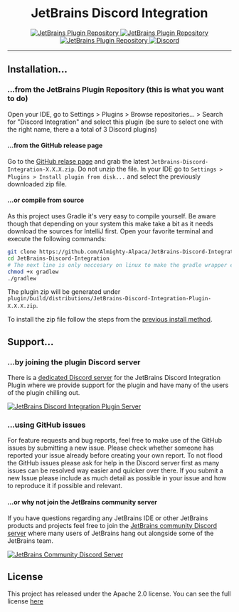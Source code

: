 <h1 align="center">JetBrains Discord Integration</h1>
<p align="center">
  <a href="https://plugins.jetbrains.com/plugin/10233">
    <img src="https://img.shields.io/jetbrains/plugin/v/10233.svg?style=flat-square&label=Current+Version&colorA=606060&colorB=3CB110" alt="JetBrains Plugin Repository">
  </a>
  <a href="https://plugins.jetbrains.com/plugin/10233">
    <img src="https://img.shields.io/jetbrains/plugin/d/10233.svg?style=flat-square&label=Downloads&colorA=606060&colorB=3CB110" alt="JetBrains Plugin Repository">
  </a>
  <a href="https://github.com/Almighty-Alpaca/JetBrains-Discord-Integration/blob/master/LICENSE.md">
    <img src="https://img.shields.io/badge/License-Apache--2.0-FFC133.svg?style=flat-square&colorA=606060" alt="JetBrains Plugin Repository">
  </a>
  <a href="https://discord.gg/SvuyuMP">
    <img src="https://img.shields.io/discord/464395429392678912.svg?logo=discord&logoColor=FFFFFF&style=flat-square&label=Discord&colorA=606060&colorB=7289DA" alt="Discord">
  </a>
</p>

----

## Installation...

### ...from the JetBrains Plugin Repository (this is what you want to do)

Open your IDE, go to Settings > Plugins > Browse repositories... > Search for "Discord Integration" and select this plugin (be sure to select one with the right name, there a a total of 3 Discord plugins)

#### ...from the GitHub release page
Go to the [GitHub relase page](/releases/latest) and grab the latest `JetBrains-Discord-Integration-X.X.X.zip`. Do not unzip the file. In your IDE go to `Settings > Plugins > Install plugin from disk...` and select the previously downloaded zip file.

#### ...or compile from source

As this project uses Gradle it's very easy to compile yourself. Be aware though that depending on your system this make take a bit as it needs download the sources for IntelliJ first.
Open your favorite terminal and execute the following commands:

```bash
git clone https://github.com/Almighty-Alpaca/JetBrains-Discord-Integration.git
cd JetBrains-Discord-Integration
# The next line is only neccesary on linux to make the gradle wrapper executable
chmod +x gradlew
./gradlew
```
The plugin zip will be generated under `plugin/build/distributions/JetBrains-Discord-Integration-Plugin-X.X.X.zip`.

To install the zip file follow the steps from the [previous install method](#from-the-github-release-page).

## Support...

### ...by joining the plugin Discord server

There is a [dedicated Discord server](https://discord.gg/SvuyuMP) for the JetBrains Discord Integration Plugin where we provide support for the plugin and have many of the users of the plugin chilling out.

[![JetBrains Discord Integration Plugin Server](https://discordapp.com/api/guilds/464395429392678912/embed.png?style=banner3)](https://discord.gg/SvuyuMP)

### ...using GitHub issues

For feature requests and bug reports, feel free to make use of the GitHub issues by submitting a new issue. Please check whether someone has reported your issue already before creating your own report. To not flood the GitHub issues please ask for help in the Discord server first as many issues can be resolved way easier and quicker over there. If you submit a new Issue please include as much detail as possible in your issue and how to reproduce it if possible and relevant.

#### ...or why not join the JetBrains community server

If you have questions regarding any JetBrains IDE or other JetBrains products and projects feel free to join the [JetBrains community Discord server](https://discord.gg/9ut9sqD) where many users of JetBrains hang out alongside some of the JetBrains team.

[![JetBrains Community Discord Server](https://discordapp.com/api/guilds/433980600391696384/embed.png?style=banner2)](https://discord.gg/9ut9sqD)


## License

This project has released under the Apache 2.0 license. You can see the full license [here](/LICENSE.md)

